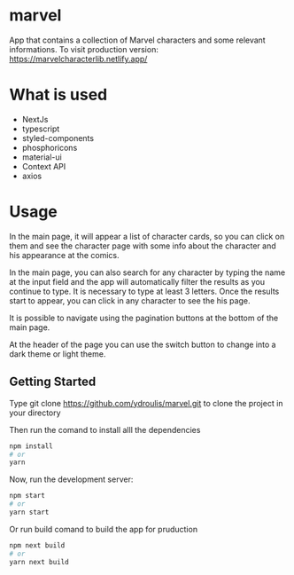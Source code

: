 # marvel

App that contains a collection of Marvel characters and some relevant informations.
To visit production version: https://marvelcharacterlib.netlify.app/

# What is used

- NextJs
- typescript
- styled-components
- phosphoricons
- material-ui
- Context API
- axios

# Usage

In the main page, it will appear a list of character cards, so you can click on them and see the character page with some info about the character and his appearance at the comics.

In the main page, you can also search for any character by typing the name at the input field and the app will automatically filter the results as you continue to type. It is necessary to type at least 3 letters. Once the results start to appear, you can click in any character to see the his page.

It is possible to navigate using the pagination buttons at the bottom of the main page.

At the header of the page you can use the switch button to change into a dark theme or light theme.

## Getting Started

Type git clone https://github.com/ydroulis/marvel.git to clone the project in your directory

Then run the comand to install alll the dependencies

```bash
npm install
# or
yarn
```

Now, run the development server:

```bash
npm start
# or
yarn start
```

Or run build comand to build the app for pruduction

```bash
npm next build
# or
yarn next build
```
